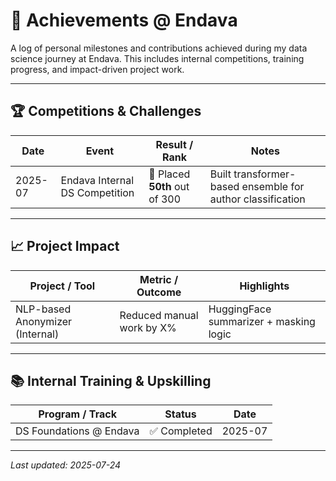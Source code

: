 # 🏅 Achievements @ Endava

A log of personal milestones and contributions achieved during my data science journey at Endava. This includes internal competitions, training progress, and impact-driven project work.

---

## 🏆 Competitions & Challenges

| Date    | Event                          | Result / Rank                 | Notes                                                      |
| ------- | ------------------------------ | ----------------------------- | ---------------------------------------------------------- |
| 2025-07 | Endava Internal DS Competition | 🥉 Placed **50th** out of 300 | Built transformer-based ensemble for author classification |

---

## 📈 Project Impact

| Project / Tool                  | Metric / Outcome          | Highlights                             |
| ------------------------------- | ------------------------- | -------------------------------------- |
| NLP-based Anonymizer (Internal) | Reduced manual work by X% | HuggingFace summarizer + masking logic |

---

## 📚 Internal Training & Upskilling

| Program / Track         | Status       | Date    |
| ----------------------- | ------------ | ------- |
| DS Foundations @ Endava | ✅ Completed | 2025-07 |

---

_Last updated: 2025-07-24_
